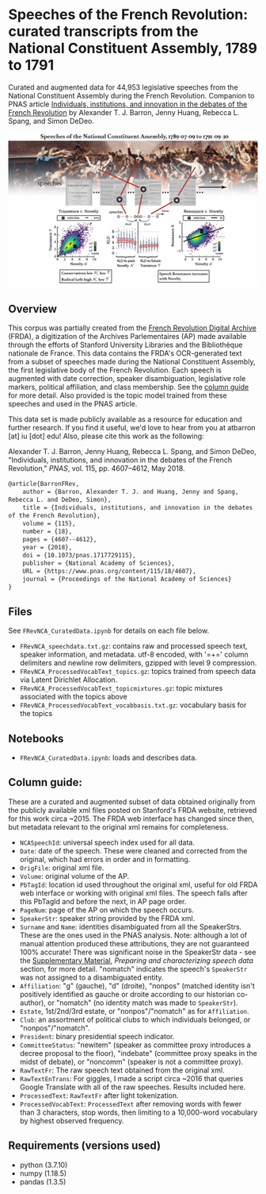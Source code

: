 # Speeches of the French Revolution: curated transcripts from the National Constituent Assembly, 1789 to 1791

Curated and augmented data for 44,953 legislative speeches from the National Constituent Assembly during the French Revolution.  Companion to PNAS article [Individuals, institutions, and innovation in the debates of the French Revolution](https://www.pnas.org/content/115/18/4607.short) by Alexander T. J. Barron, Jenny Huang, Rebecca L. Spang, and Simon DeDeo.

![Insights, propagated from resonant Revolution](Cozzarelli_FRevNCA_CuratedDataGithub_ATJB.png "Insights, propagated from resonant Revolution")

## Overview

This corpus was partially created from the [French Revolution Digital Archive](https://frda.stanford.edu/) (FRDA), a digitization of the Archives Parlementaires (AP) made available through the efforts of Stanford University Libraries and the Bibliothèque nationale de France.  This data contains the FRDA's OCR-generated text from a subset of speeches made during the National Constituent Assembly, the first legislative body of the French Revolution.  Each speech is augmented with date correction, speaker disambiguation, legislative role markers, political affiliation, and class membership.  See the [column guide](#column-guide) for more detail.  Also provided is the topic model trained from these speeches and used in the PNAS article.

This data set is made publicly available as a resource for education and
further research.  If you find it useful, we'd love to hear from you at
atbarron [at] iu [dot] edu!  Also, please cite this work as the following:

Alexander T. J. Barron, Jenny Huang, Rebecca L. Spang, and Simon DeDeo, "Individuals, institutions, and innovation in the debates of the French Revolution," _PNAS_, vol. 115, pp. 4607–4612, May 2018.

```
@article{BarronFRev,
    author = {Barron, Alexander T. J. and Huang, Jenny and Spang, Rebecca L. and DeDeo, Simon},
    title = {Individuals, institutions, and innovation in the debates of the French Revolution},
    volume = {115},
    number = {18},
    pages = {4607--4612},
    year = {2018},
    doi = {10.1073/pnas.1717729115},
    publisher = {National Academy of Sciences},
    URL = {https://www.pnas.org/content/115/18/4607},
    journal = {Proceedings of the National Academy of Sciences}
}
```

## Files

See `FRevNCA_CuratedData.ipynb` for details on each file below.

* `FRevNCA_speechdata.txt.gz`: contains raw and processed speech text, speaker information, and metadata.  utf-8 encoded, with '=+=' column delimiters and newline row delimiters, gzipped with level 9 compression.
* `FRevNCA_ProcessedVocabText_topics.gz`: topics trained from speech data via Latent Dirichlet Allocation.
* `FRevNCA_ProcessedVocabText_topicmixtures.gz`: topic mixtures associated with the topics above
* `FRevNCA_ProcessedVocabText_vocabbasis.txt.gz`: vocabulary basis for the topics

## Notebooks

* `FRevNCA_CuratedData.ipynb`: loads and describes data.

## Column guide:

These are a curated and augmented subset of data obtained originally from the publicly available xml files posted on Stanford's FRDA website, retrieved for this work circa ~2015. The FRDA web interface has changed since then, but metadata relevant to the original xml remains for completeness.

* `NCASpeechId`: universal speech index used for all data.
* `Date`: date of the speech.  These were cleaned and corrected from the original, which had errors in order and in formatting.
* `OrigFile`: original xml file.
* `Volume`: original volume of the AP.
* `PbTagId`: location id used throughout the original xml, useful for old FRDA web interface or working with original xml files.  The speech falls after this PbTagId and before the next, in AP page order.
* `PageNum`: page of the AP on which the speech occurs.
* `SpeakerStr`: speaker string provided by the FRDA xml.
* `Surname` and `Name`: identities disambiguated from all the SpeakerStrs.  These are the ones used in the PNAS analysis.  Note: although a lot of manual attention produced these attributions, they are not guaranteed 100% accurate!  There was significant noise in the SpeakerStr data - see the [Supplementary Material](https://www.pnas.org/content/suppl/2018/04/16/1717729115.DCSupplemental), _Preparing and characterizing speech data_ section, for more detail. "nomatch" indicates the speech's `SpeakerStr` was not assigned to a disambiguated entity.
* `Affiliation`: "g" (gauche), "d" (droite), "nonpos" (matched identity isn't positively identified as gauche or droite according to our historian co-author), or "nomatch" (no identity match was made to `SpeakerStr`).
* `Estate`, 1st/2nd/3rd estate, or "nonpos"/"nomatch" as for `Affiliation`.
* `Club`: an assortment of political clubs to which individuals belonged, or "nonpos"/"nomatch".
* `President`: binary presidential speech indicator.
* `CommitteeStatus`: "newitem" (speaker as committee proxy introduces a decree proposal to the floor), "indebate" (committee proxy speaks in the midst of debate), or "noncomm" (speaker is not a committee proxy).
* `RawTextFr`: The raw speech text obtained from the original xml.
* `RawTextEnTrans`: For giggles, I made a script circa ~2016 that queries Google Translate with all of the raw speeches.  Results included here.
* `ProcessedText`: `RawTextFr` after light tokenization.
* `ProcessedVocabText`: `ProcessedText` after removing words with fewer than 3 characters, stop words, then limiting to a 10,000-word vocabulary by highest observed frequency.

## Requirements (versions used)

* python (3.7.10)
* numpy (1.18.5)
* pandas (1.3.5)
